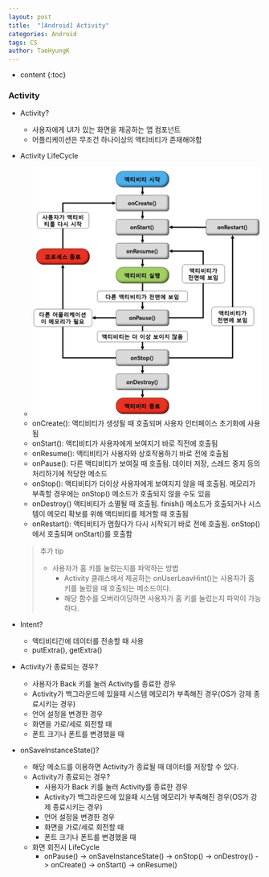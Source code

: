 ```yaml
---
layout: post
title:  "[Android] Activity"
categories: Android
tags: CS
author: TaeHyungK
---
```


* content
{:toc}

### Activity

- Activity?
  - 사용자에게 UI가 있는 화면을 제공하는 앱 컴포넌트
  - 어플리케이션은 무조건 하나이상의 액티비티가 존재해야함

- Activity LifeCycle
  - ![ActivityLifeCycle](/img/ActivityLifeCycle.png)
  - onCreate(): 액티비티가 생성될 때 호출되며 사용자 인터페이스 초기화에 사용됨
  - onStart(): 액티비티가 사용자에게 보여지기 바로 직전에 호출됨
  - onResume(): 액티비티가 사용자와 상호작용하기 바로 전에 호출됨
  - onPause(): 다른 액티비티가 보여질 때 호출됨. 데이터 저장, 스레드 중지 등의 처리하기에 적당한 메소드
  - onStop(): 액티비티가 더이상 사용자에게 보여지지 않을 때 호출됨. 메모리가 부족할 경우에는 onStop() 메소드가 호출되지 않을 수도 있음
  - onDestroy() 액티비티가 소멸될 때 호출됨. finish() 메소드가 호출되거나 시스템이 메모리 확보를 위해 액티비티를 제거할 때 호출됨
  - onRestart(): 액티비티가 멈췄다가 다시 시작되기 바로 전에 호출됨. onStop() 에서 호출되며 onStart()를 호출함

  > 추가 tip
  >
  > - 사용자가 홈 키를 눌렀는지를 파악하는 방법
  >   - Activity 클래스에서 제공하는 onUserLeavHint()는 사용자가 홈 키를 눌렀을 때 호출되는 메소드이다.
  >   - 해당 함수를 오버라이딩하면 사용자가 홈 키를 눌렀는지 파악이 가능하다.

- Intent?

  - 액티비티간에 데이터를 전송할 때 사용
  - putExtra(), getExtra()

- Activity가 종료되는 경우?

  - 사용자가 Back 키를 눌러 Activity를 종료한 경우
  - Activity가 백그라운드에 있을때 시스템 메모리가 부족해진 경우(OS가 강제 종료시키는 경우)
  - 언어 설정을 변경한 경우
  - 화면을 가로/세로 회전할 때
  - 폰트 크기나 폰트를 변경했을 때

- onSaveInstanceState()?

  - 해당 메소드를 이용하면 Activity가 종료될 때 데이터를 저장할 수 있다.
  - Activity가 종료되는 경우?
    - 사용자가 Back 키를 눌러 Activity를 종료한 경우
    - Activity가 백그라운드에 있을때 시스템 메모리가 부족해진 경우(OS가 강제 종료시키는 경우)
    - 언어 설정을 변경한 경우
    - 화면을 가로/세로 회전할 때
    - 폰트 크기나 폰트를 변경했을 때
  - 화면 회전시 LifeCycle
    - onPause() -> onSaveInstanceState() -> onStop() -> onDestroy() -> onCreate() -> onStart() -> onResume()
